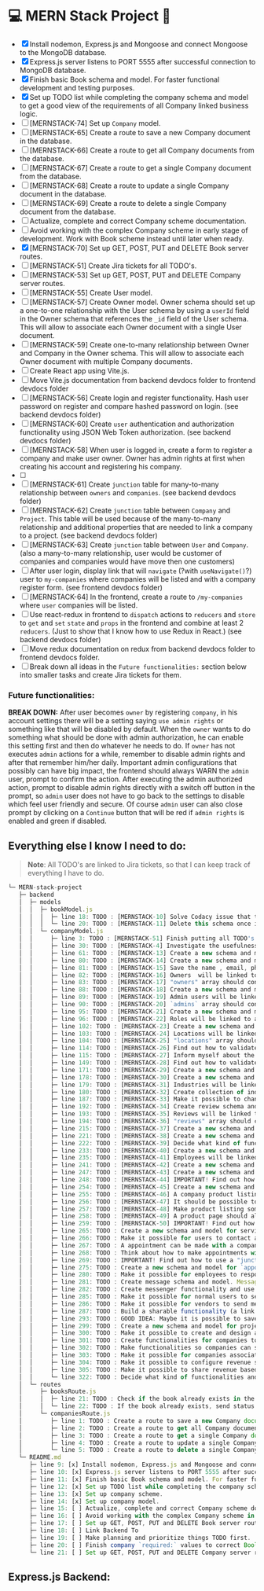 # :computer: MERN Stack Project :rocket:

- [x] Install nodemon, Express.js and Mongoose and connect Mongoose to the MongoDB database.
- [x] Express.js server listens to PORT 5555 after successful connection to MongoDB database.
- [x] Finish basic Book schema and model. For faster functional development and testing purposes.
- [x] Set up TODO list while completing the company schema and model to get a good view of the requirements of all Company linked business logic.
- [ ] [MERNSTACK-74] Set up `Company` model.
- [ ] [MERNSTACK-65] Create a route to save a new Company document in the database.
- [ ] [MERNSTACK-66] Create a route to get all Company documents from the database.
- [ ] [MERNSTACK-67] Create a route to get a single Company document from the database.
- [ ] [MERNSTACK-68] Create a route to update a single Company document in the database.
- [ ] [MERNSTACK-69] Create a route to delete a single Company document from the database.
- [ ] Actualize, complete and correct Company scheme documentation.
- [ ] Avoid working with the complex Company scheme in early stage of development. Work with Book scheme instead until later when ready.
- [x] [MERNSTACK-70] Set up GET, POST, PUT and DELETE Book server routes.
- [ ] [MERNSTACK-51] Create Jira tickets for all TODO's.
- [ ] [MERNSTACK-53] Set up GET, POST, PUT and DELETE Company server routes.
- [ ] [MERNSTACK-55] Create User model.
- [ ] [MERNSTACK-57] Create Owner model. Owner schema should set up a one-to-one relationship with the User schema by using a `userId` field in the Owner schema that references the `_id` field of the User schema. This will allow to associate each Owner document with a single User document.
- [ ] [MERNSTACK-59] Create one-to-many relationship between Owner and Company in the Owner schema. This will allow to associate each Owner document with multiple Company documents.
- [ ] Create React app using Vite.js.
- [ ] Move Vite.js documentation from backend devdocs folder to frontend devdocs folder
- [ ] [MERNSTACK-56] Create login and register functionality. Hash user password on register and compare hashed password on login. (see backend devdocs folder)
- [ ] [MERNSTACK-60] Create `user` authentication and authorization functionality using JSON Web Token authorization. (see backend devdocs folder)
- [ ] [MERNSTACK-58] When user is logged in, create a form to register a company and make user owner. Owner has admin rights at first when creating his account and registering his company.
- [ ]
- [ ] [MERNSTACK-61] Create `junction` table for many-to-many relationship between `owners` and `companies`. (see backend devdocs folder)
- [ ] [MERNSTACK-62] Create `junction` table between `Company` and `Project`. This table will be used because of the many-to-many relationship and additional properties that are needed to link a company to a project. (see backend devdocs folder)
- [ ] [MERNSTACK-63] Create `junction` table between `User` and `Company`. (also a many-to-many relationship, user would be customer of companies and companies would have move then one customers)
- [ ] After user login, display link that will `navigate` (?with `useNavigate()`?) user to `my-companies` where companies will be listed and with a company register form. (see frontend devdocs folder)
- [ ] [MERNSTACK-64] In the frontend, create a route to `/my-companies` where `user` companies will be listed.
- [ ] Use react-redux in frontend to `dispatch` actions to `reducers` and `store` to `get` and `set` `state` and `props` in the frontend and combine at least 2 `reducers`. (Just to show that I know how to use Redux in React.) (see backend devdocs folder)
- [ ] Move redux documentation on redux from backend devdocs folder to frontend devdocs folder.
- [ ] Break down all ideas in the `Future functionalities:` section below into smaller tasks and create Jira tickets for them.

### Future functionalities:

**BREAK DOWN:** After user becomes `owner` by registering `company`, in his account settings there will be a setting saying `use admin rights` or something like that will be disabled by default. When the `owner` wants to do something what should be done with admin authorization, he can enable this setting first and then do whatever he needs to do. If `owner` has not executes `admin` actions for a while, remember to disable admin rights and after that remember him/her daily. Important admin configurations that possibly can have big impact, the frontend should always WARN the `admin` user, prompt to confirm the action. After executing the admin authorized action, prompt to disable admin rights directly with a switch off button in the prompt, so `admin` user does not have to go back to the settings to disable which feel user friendly and secure. Of course `admin` user can also close prompt by clicking on a `Continue` button that will be red if `admin rights` is enabled and green if disabled.

## Everything else I know I need to do:

> **Note**: All TODO's are linked to Jira tickets, so that I can keep track of everything I have to do.

```javascript
└─ MERN-stack-project
   ├─ backend
   │  ├─ models
   │  │  ├─ bookModel.js
   │  │  │  ├─ line 18: TODO : [MERNSTACK-10] Solve Codacy issue that ticketnumber is not used.
   │  │  │  └─ line 20: TODO : [MERNSTACK-11] Delete this schema once it is no longer needed.
   │  │  └─ companyModel.js
   │  │     ├─ line 3: TODO : [MERNSTACK-51] Finish putting all TODO's into Jira tickets.
   │  │     ├─ line 30: TODO : [MERNSTACK-4] Investigate the usefulness of generating an id myself.
   │  │     ├─ line 61: TODO : [MERNSTACK-13] Create a new schema and model for address formats. Address formats will be linked to a company, based on an addressFormatId in the addressFormat model.
   │  │     ├─ line 80: TODO : [MERNSTACK-14] Create a new schema and model for user and one for owner.
   │  │     ├─ line 81: TODO : [MERNSTACK-15] Save the name , email, phone, and role related to the company as properties in a new user model. (to be created)
   │  │     ├─ line 82: TODO : [MERNSTACK-16] Owners  will be linked to a company, based on an ownerId in the owner model.
   │  │     ├─ line 83: TODO : [MERNSTACK-17] "owners" array should contain owner objects with an userId.
   │  │     ├─ line 88: TODO : [MERNSTACK-18] Create a new schema and model for admin users.
   │  │     ├─ line 89: TODO : [MERNSTACK-19] Admin users will be linked to a company, based on an adminUserId in the adminUser model.
   │  │     ├─ line 90: TODO : [MERNSTACK-20] `admins` array should contain admin objects with an adminUserId. (For example: { adminUserId = "1234", role = "owner" })
   │  │     ├─ line 95: TODO : [MERNSTACK-21] Create a new schema and model for roles.
   │  │     ├─ line 96: TODO : [MERNSTACK-22] Roles will be linked to a company (or project), based on an roleId in the role model.
   │  │     ├─ line 102: TODO : [MERNSTACK-23] Create a new schema and model for address.
   │  │     ├─ line 103: TODO : [MERNSTACK-24] Locations will be linked to a company, based on an addressId in the address model.
   │  │     ├─ line 104: TODO : [MERNSTACK-25] "locations" array should contain address objects with all address fields an addressId.
   │  │     ├─ line 114: TODO : [MERNSTACK-26] Find out how to validate correct business and payment details.
   │  │     ├─ line 115: TODO : [MERNSTACK-27] Inform myself about the required payment details for each country or region. (First the Netherlands, then, maybe the rest of the world.)
   │  │     ├─ line 149: TODO : [MERNSTACK-28] Find out how to validate if the correct business and payment details are being used and the REAL "owner" is the only one authorized to change these details.
   │  │     ├─ line 171: TODO : [MERNSTACK-29] Create a new schema and model for company types. Company types will be linked to a company, based on an companyTypeId in the companyType model.
   │  │     ├─ line 178: TODO : [MERNSTACK-30] Create a new schema and model for type of industries, so that the user can select from a list of industries, or add a new one.
   │  │     ├─ line 179: TODO : [MERNSTACK-31] Industries will be linked to a company, based on an industryId in the industry model.
   │  │     ├─ line 180: TODO : [MERNSTACK-32] Create collection of industries, and link the companies in a companies[] property, which should contain company id's of the companies.
   │  │     ├─ line 187: TODO : [MERNSTACK-33] Make it possible to change this value in the user/owner settings.
   │  │     ├─ line 192: TODO : [MERNSTACK-34] Create review schema and model.
   │  │     ├─ line 193: TODO : [MERNSTACK-35] Reviews will be linked to a company, based on an reviewId in the review model. This model should contain the review text, rating, reviewer, timestamp and maybe more.
   │  │     ├─ line 194: TODO : [MERNSTACK-36] "reviews" array should contain review objects with an reviewId.
   │  │     ├─ line 215: TODO : [MERNSTACK-37] Create a new schema and model for premium types. Premium types will be linked to a company, based on an premiumTypeId in the premiumType model.
   │  │     ├─ line 221: TODO : [MERNSTACK-38] Create a new schema and model for vendors. Decide what kind of vendors there are, and what properties they need. Vendors are the business to business users and can possibly be linked to a company, based on an vendorId in the vendor model.
   │  │     ├─ line 222: TODO : [MERNSTACK-39] Decide what kind of functionalities and authorizations vendors have.
   │  │     ├─ line 233: TODO : [MERNSTACK-40] Create a new schema and model for employees.
   │  │     ├─ line 235: TODO : [MERNSTACK-41] Employees will be linked to a company, based on an employeeId in the employee model. (and userId?)
   │  │     ├─ line 241: TODO : [MERNSTACK-42] Create a new schema and model for stories. Stories will be linked to a company, to read on their profile page. Stories will contain a title, text, image, linked customer, linked employees, linked vendors, linked products, linked services, linked projects, and more.
   │  │     ├─ line 247: TODO : [MERNSTACK-43] Create a new schema and model for projects.
   │  │     ├─ line 248: TODO : [MERNSTACK-44] IMPORTANT! Find out how to use a "junction table" to link companies to projects. (many-to-many relationship)
   │  │     ├─ line 254: TODO : [MERNSTACK-45] Create a new schema and model for products. If more than one company would associate to a product, they have to create a project together and work from there. The products from a project should also (optionally) be visible on the associated company profiles.
   │  │     ├─ line 255: TODO : [MERNSTACK-46] A company product listing page should have a search bar, and a filter for industry, rating, price, and more.
   │  │     ├─ line 256: TODO : [MERNSTACK-47] It should be possible to search for products without having to visit a company profile. (search bar on the home page)
   │  │     ├─ line 257: TODO : [MERNSTACK-48] Make product listing something companies can pay for. (premium feature) IMPORTANT: Make sure that the users finds what they search for, that should have BIG priority over paid listings that will feel unpleasant and not logical.
   │  │     ├─ line 258: TODO : [MERNSTACK-49] A product page should also have reviews from customers. (maybe also from employees and vendors?)
   │  │     ├─ line 259: TODO : [MERNSTACK-50] IMPORTANT! Find out how to use a "junction table" to link companies to products and products to projects. (many-to-many relationship)
   │  │     ├─ line 265: TODO : Create a new schema and model for services. If more than one company would associate to a service, they have to create a project together and work from there. The services from a project should also (optionally) be visible on the associated company profiles.
   │  │     ├─ line 266: TODO : Make it possible for users to contact a company for about a service with chat and video call (maybe chat and video calls should be a premium features, decide about this later).
   │  │     ├─ line 267: TODO : A appointment can be made with a company, with the advantage that the service delivered to the customer can be linked to a story on the company/project profile page. The customer, employee, vendor, product, service, and more can be linked to the story and leave their part of the message, this way a customer (user) can maybe have a beneficial price in return for a review with rating.
   │  │     ├─ line 268: TODO : Think about how to make appointments with companies, how the agenda model and schema should look like, and how to link appointments to stories.
   │  │     ├─ line 269: TODO : IMPORTANT! Find out how to use a "junction table" to link companies and projects to services. (many-to-many relationship)
   │  │     ├─ line 275: TODO : Create a new schema and model for `appointment`. An appointment will be linked to a company or project, based on an appointmentId in the appointment model. Employees, users, vendors, products, a service and more can be linked to an appointment.
   │  │     ├─ line 280: TODO : Make it possible for employees to respond on service contact chat/video call requests, and make appointments with customers. (premium feature? Maybe "bronze": 2 employees, "silver": 5 employees, "gold": 10 employees, "platinum": 20 employees, "astronomical": unlimited, something like that.)
   │  │     ├─ line 281: TODO : Create message schema and model. Messages will be linked to a company, based on an messageId in the message model. This model should contain the message text, timestamp, and more. Messages will be linked to a company, based on an messageId in the message model. This is a one-to-many relationship, between company and messages OR project and messages. It should not be hard to switch between the `company messenger inbox` and the `project messenger inbox`.
   │  │     ├─ line 282: TODO : Create messenger functionality and use encryption for the privacy and security of the messages. Never store the encryption key in the database, only encrypt and decrypt the messages in the frontend. (Use a library for this)
   │  │     ├─ line 285: TODO : Make it possible for normal users to send messages to a company, project or employee. Make it possible for employees to respond to messages from users.
   │  │     ├─ line 286: TODO : Make it possible for vendors to send messages to a company, project or employee. (Employees have to be authorized by the company (main) owner to connect with vendors). Make it possible for (authorized) employees, owners and companies to respond to messages from vendors.
   │  │     ├─ line 287: TODO : Build a sharable functionality (a link to each functionality, agreement, project, product, revenue agreement, appointment or whatever) in all features where it is possible to communicate about between 2 related users. Make it possible to share a link from one to another if both users (companies, owners, (authorized) employees, project associates or whichever other user that is associated to each other in that specific "thing" they use, share (or possibly CAN share), or whatever way they (can) relate to each other for EVERY possible functionality and feature I can think of to be USEFUL and NOT too distracting from ANY more important things (functionalities or features).
   │  │     ├─ line 293: TODO : GOOD IDEA: Maybe it is possible to save the agenda data in a separate agenda model and schema, and link the agenda to the company, project or user. (one-to-one relationship) And think about how to link the agenda  to company`, `project`` and even `user` schemes and models.
   │  │     ├─ line 299: TODO : Create a new schema and model for projects. Projects will be linked to a company, based on an projectId in the project model. (and maybe userId's? or employeeId's)
   │  │     ├─ line 300: TODO : Make it possible to create and design a project profile page, with a storyline of stories linked to companies, employees, associated customers, reviews, ratings and more. Authorize employees to change project settings. (premium feature? Maybe "bronze": 2 employees, "silver": 5 employees, "gold": 10 employees, "platinum": 20 employees, "astronomical": unlimited, something like that.)
   │  │     ├─ line 301: TODO : Create functionalities for companies to automatically share costs for premium features, based on a percentage all associated companies have to agree on for this to work.
   │  │     ├─ line 302: TODO : Make functionalities so companies can share the revenue of a projects products and services, based on a percentage all associated companies have to agree on for this to work, or share revenue based on the assigned employees (from a specific company) that are associated to the delivered products and services.
   │  │     ├─ line 303: TODO : Make it possible for companies associated to projects to share revenue per service or product.
   │  │     ├─ line 304: TODO : Make it possible to configure revenue sharing per product, per service based on from which profile page the product or service was ordered.
   │  │     ├─ line 305: TODO : Make it possible to share revenue based on which company performs the service.
   │  │     └─ line 322: TODO : Decide what kind of functionalities and authorizations employees have. Owners should automatically have employee rights and functionalities.
   │  └─ routes
   │     ├─ booksRoute.js
   │     │  ├─ line 21: TODO : Check if the book already exists in the database. Hint: Use the findOne method and consider using `unique: true` in the book schema.
   │     │  └─ line 22: TODO : If the book already exists, send status 409 response and a (error) message to inform the client.
   │     └─ companiesRoute.js
   │        ├─ line 1: TODO : Create a route to save a new Company document in the database.
   │        ├─ line 2: TODO : Create a route to get all Company documents from the database.
   │        ├─ line 3: TODO : Create a route to get a single Company document from the database.
   │        ├─ line 4: TODO : Create a route to update a single Company document in the database.
   │        └─ line 5: TODO : Create a route to delete a single Company document from the database.
   └─ README.md
      ├─ line 9: [x] Install nodemon, Express.js and Mongoose and connect Mongoose to the MongoDB database.
      ├─ line 10: [x] Express.js server listens to PORT 5555 after successful connection to MongoDB database.
      ├─ line 11: [x] Finish basic Book schema and model. For faster functional development and testing purposes.
      ├─ line 12: [x] Set up TODO list while completing the company schema and model to get a good view of the requirements of all Company linked business logic.
      ├─ line 13: [x] Set up company scheme.
      ├─ line 14: [x] Set up company model.
      ├─ line 15: [ ] Actualize, complete and correct Company scheme documentation.
      ├─ line 16: [ ] Avoid working with the complex Company scheme in early stage of development. Work with Book scheme instead until later when ready.
      ├─ line 17: [ ] Set up GET, POST, PUT and DELETE Book server routes.
      ├─ line 18: [ ] Link Backend To
      ├─ line 19: [ ] Make planning and prioritize things TODO first.
      ├─ line 20: [ ] Finish company `required:` values to correct Boolean value.
      └─ line 21: [ ] Set up GET, POST, PUT and DELETE Company server routes.

```

## Express.js Backend:
